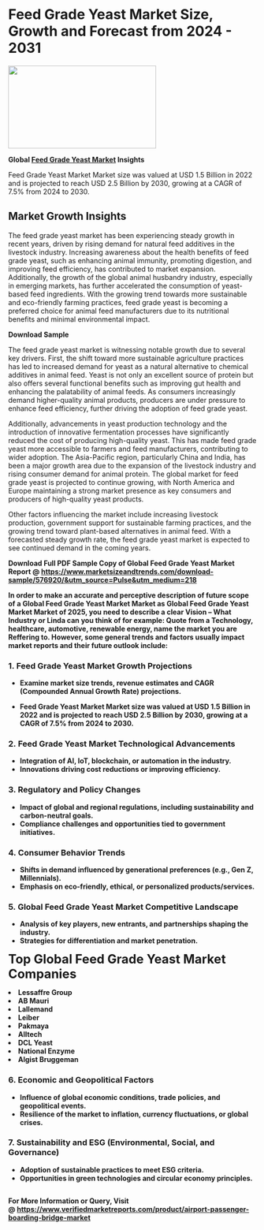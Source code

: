 <H1>Feed Grade Yeast Market Size, Growth and Forecast from 2024 - 2031</H1><img class="aligncenter size-medium wp-image-584254" src="https://thirdeyenews.in/wp-content/uploads/2024/09/Global-Market-Research-300x168.jpeg" alt="" width="300" height="168" /><p><strong>Global&nbsp;<a href="https://www.marketsizeandtrends.com/download-sample/576920/&amp;utm_source=Pulse&amp;utm_medium=218">Feed Grade Yeast Market</a> Insights</strong></p><p>Feed Grade Yeast Market Market size was valued at USD 1.5 Billion in 2022 and is projected to reach USD 2.5 Billion by 2030, growing at a CAGR of 7.5% from 2024 to 2030.</p><p><h2>Market Growth Insights</h2> <p>The feed grade yeast market has been experiencing steady growth in recent years, driven by rising demand for natural feed additives in the livestock industry. Increasing awareness about the health benefits of feed grade yeast, such as enhancing animal immunity, promoting digestion, and improving feed efficiency, has contributed to market expansion. Additionally, the growth of the global animal husbandry industry, especially in emerging markets, has further accelerated the consumption of yeast-based feed ingredients. With the growing trend towards more sustainable and eco-friendly farming practices, feed grade yeast is becoming a preferred choice for animal feed manufacturers due to its nutritional benefits and minimal environmental impact.</p> <p><strong>Download Sample</strong></p> <p>The feed grade yeast market is witnessing notable growth due to several key drivers. First, the shift toward more sustainable agriculture practices has led to increased demand for yeast as a natural alternative to chemical additives in animal feed. Yeast is not only an excellent source of protein but also offers several functional benefits such as improving gut health and enhancing the palatability of animal feeds. As consumers increasingly demand higher-quality animal products, producers are under pressure to enhance feed efficiency, further driving the adoption of feed grade yeast.</p> <p>Additionally, advancements in yeast production technology and the introduction of innovative fermentation processes have significantly reduced the cost of producing high-quality yeast. This has made feed grade yeast more accessible to farmers and feed manufacturers, contributing to wider adoption. The Asia-Pacific region, particularly China and India, has been a major growth area due to the expansion of the livestock industry and rising consumer demand for animal protein. The global market for feed grade yeast is projected to continue growing, with North America and Europe maintaining a strong market presence as key consumers and producers of high-quality yeast products.</p> <p>Other factors influencing the market include increasing livestock production, government support for sustainable farming practices, and the growing trend toward plant-based alternatives in animal feed. With a forecasted steady growth rate, the feed grade yeast market is expected to see continued demand in the coming years.</p> <p><strong></p><p><span class=""><strong>Download Full PDF Sample Copy of Global Feed Grade Yeast Market Report</strong> @ <a href="https://www.marketsizeandtrends.com/download-sample/576920/&amp;utm_source=Pulse&amp;utm_medium=218" target="_blank">https://www.marketsizeandtrends.com/download-sample/576920/&amp;utm_source=Pulse&amp;utm_medium=218</a></span></p><p>In order to make an accurate and perceptive description of future scope of a Global&nbsp;Feed Grade Yeast Market Market as Global&nbsp;Feed Grade Yeast Market Market of 2025, you need to describe a clear Vision &ndash; What Industry or Linda can you think of for example: Quote from a Technology, healthcare, automotive, renewable energy, name the market you are Reffering to. However, some general trends and factors usually impact market reports and their future outlook include:</p><h3>1.&nbsp;<strong>Feed Grade Yeast Market Growth Projections</strong></h3><ul><li>Examine market size trends, revenue estimates and CAGR (Compounded Annual Growth Rate) projections.</li><li><p>Feed Grade Yeast Market Market size was valued at USD 1.5 Billion in 2022 and is projected to reach USD 2.5 Billion by 2030, growing at a CAGR of 7.5% from 2024 to 2030.</p></li></ul><h3>2.&nbsp;<strong>Feed Grade Yeast Market Technological Advancements</strong></h3><ul><li>Integration of AI, IoT, blockchain, or automation in the industry.</li><li>Innovations driving cost reductions or improving efficiency.</li></ul><h3>3.&nbsp;<strong>Regulatory and Policy Changes</strong></h3><ul><li>Impact of global and regional regulations, including sustainability and carbon-neutral goals.</li><li>Compliance challenges and opportunities tied to government initiatives.</li></ul><h3>4.&nbsp;<strong>Consumer Behavior Trends</strong></h3><ul><li>Shifts in demand influenced by generational preferences (e.g., Gen Z, Millennials).</li><li>Emphasis on eco-friendly, ethical, or personalized products/services.</li></ul><h3>5.&nbsp;<strong>Global Feed Grade Yeast Market Competitive Landscape</strong></h3><ul><li>Analysis of key players, new entrants, and partnerships shaping the industry.</li><li>Strategies for differentiation and market penetration.</li></ul><p data-pm-slice="1 1 []"><span style="color: inherit; font-family: inherit; font-size: 25px;">Top Global Feed Grade Yeast Market Companies</span></p><div class="" data-test-id=""><p><li>Lessaffre Group</li><li> AB Mauri</li><li> Lallemand</li><li> Leiber</li><li> Pakmaya</li><li> Alltech</li><li> DCL Yeast</li><li> National Enzyme</li><li> Algist Bruggeman</li></p></div><h3>6.&nbsp;<strong>Economic and Geopolitical Factors</strong></h3><ul><li>Influence of global economic conditions, trade policies, and geopolitical events.</li><li>Resilience of the market to inflation, currency fluctuations, or global crises.</li></ul><h3>7.&nbsp;<strong>Sustainability and ESG (Environmental, Social, and Governance)</strong></h3><ul><li>Adoption of sustainable practices to meet ESG criteria.</li><li>Opportunities in green technologies and circular economy principles.</li></ul><h2><strong style="font-size: 14px;">For More Information or Query, Visit @&nbsp;</strong><a style="background-color: #ffffff; font-size: 14px;" href="https://www.marketsizeandtrends.com/report/feed-grade-yeast-market/" target="_blank">https://www.verifiedmarketreports.com/product/airport-passenger-boarding-bridge-market</a></h2>
